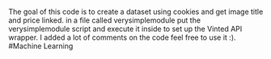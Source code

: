 The goal of this code is to create a dataset using cookies and get image title and price linked. 
in a file called verysimplemodule put the verysimplemodule script and execute it inside to set up the Vinted API wrapper. 
I added a lot of comments on the code feel free to use it :).
#Machine Learning
